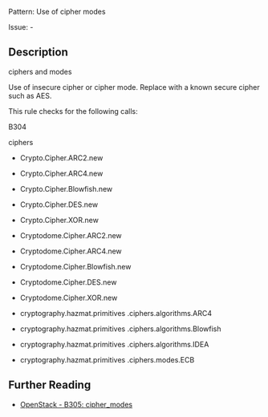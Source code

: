 Pattern: Use of cipher modes

Issue: -

## Description

ciphers and modes

Use of insecure cipher or cipher mode. Replace with a known secure cipher such
as AES.

This rule checks for the following calls:

B304

ciphers

  - Crypto.Cipher.ARC2.new
  - Crypto.Cipher.ARC4.new
  - Crypto.Cipher.Blowfish.new
  - Crypto.Cipher.DES.new
  - Crypto.Cipher.XOR.new
  - Cryptodome.Cipher.ARC2.new
  - Cryptodome.Cipher.ARC4.new
  - Cryptodome.Cipher.Blowfish.new
  - Cryptodome.Cipher.DES.new
  - Cryptodome.Cipher.XOR.new
  - cryptography.hazmat.primitives .ciphers.algorithms.ARC4
  - cryptography.hazmat.primitives .ciphers.algorithms.Blowfish
  - cryptography.hazmat.primitives .ciphers.algorithms.IDEA

  - cryptography.hazmat.primitives .ciphers.modes.ECB

## Further Reading

* [OpenStack - B305: cipher_modes](https://docs.openstack.org/developer/bandit/api/bandit.blacklists.html#b304-b305-ciphers-and-modes)
